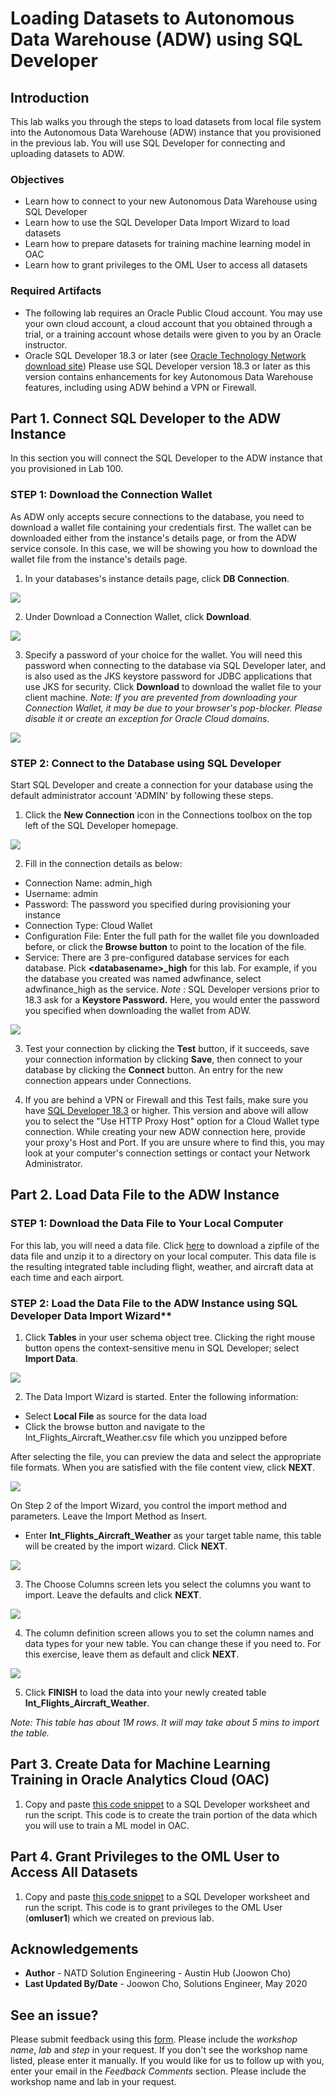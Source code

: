 # Loading Datasets to Autonomous Data Warehouse (ADW) using SQL Developer

## Introduction

This lab walks you through the steps to load datasets from local file system into the Autonomous Data Warehouse (ADW) instance that you provisioned in the previous lab. You will use SQL Developer for connecting and uploading datasets to ADW. 

### Objectives
-   Learn how to connect to your new Autonomous Data Warehouse using SQL Developer
-   Learn how to use the SQL Developer Data Import Wizard to load datasets
-   Learn how to prepare datasets for training machine learning model in OAC 
-   Learn how to grant privileges to the OML User to access all datasets

### Required Artifacts
-   The following lab requires an Oracle Public Cloud account. You may use your own cloud account, a cloud account that you obtained through a trial, or a training account whose details were given to you by an Oracle instructor.
-   Oracle SQL Developer 18.3 or later (see <a href="http://www.oracle.com/technetwork/developer-tools/sql-developer/downloads/index.html" target="\_blank">Oracle Technology Network download site</a>)
Please use SQL Developer version 18.3 or later as this version contains enhancements for key Autonomous Data Warehouse features, including using ADW behind a VPN or Firewall.


## Part 1. Connect SQL Developer to the ADW Instance
In this section you will connect the SQL Developer to the ADW instance that you provisioned in Lab 100.

### **STEP 1**: Download the Connection Wallet
As ADW only accepts secure connections to the database, you need to download a wallet file containing your credentials first. The wallet can be downloaded either from the instance's details page, or from the ADW service console. In this case, we will be showing you how to download the wallet file from the instance's details page.

1.  In your databases's instance details page, click **DB Connection**.

![](./images/picture200-34.jpeg)

2.  Under Download a Connection Wallet, click **Download**.

![](./images/picture200-15.jpg)

3.  Specify a password of your choice for the wallet. You will need this password when connecting to the database via SQL Developer later, and is also used as the JKS keystore password for JDBC applications that use JKS for security. Click **Download** to download the wallet file to your client machine. 
*Note: If you are prevented from downloading your Connection Wallet, it may be due to your browser's pop-blocker. Please disable it or create an exception for Oracle Cloud domains.*

![](./images/picture200-16.jpg)

### **STEP 2**: Connect to the Database using SQL Developer
Start SQL Developer and create a connection for your database using the default administrator account 'ADMIN' by following these steps.

1.   Click the **New Connection** icon in the Connections toolbox on the top left of the SQL Developer homepage.

![](./images/snap0014653.jpg)

2.   Fill in the connection details as below:

-   Connection Name: admin_high
-   Username: admin
-   Password: The password you specified during provisioning your instance
-   Connection Type: Cloud Wallet
-   Configuration File: Enter the full path for the wallet file you downloaded before, or click the **Browse button** to point to the location of the file.
-   Service: There are 3 pre-configured database services for each database. Pick **&lt;databasename&gt;_high** for this lab. For example, if you the database you created was named adwfinance, select adwfinance_high as the service.
*Note* : SQL Developer versions prior to 18.3 ask for a **Keystore Password.** Here, you would enter the password you specified when downloading the wallet from ADW.

![](./images/picture200-18.jpg)

3.  Test your connection by clicking the **Test** button, if it succeeds, save your connection information by clicking **Save**, then connect to your database by clicking the **Connect** button. An entry for the new connection appears under Connections.

4.  If you are behind a VPN or Firewall and this Test fails, make sure you have <a href="https://www.oracle.com/technetwork/developer-tools/sql-developer/downloads/index.html" target="\_blank">SQL Developer 18.3</a> or higher. This version and above will allow you to select the "Use HTTP Proxy Host" option for a Cloud Wallet type connection. While creating your new ADW connection here, provide your proxy's Host and Port. If you are unsure where to find this, you may look at your computer's connection settings or contact your Network Administrator.



## Part 2. Load Data File to the ADW Instance

### **STEP 1**: Download the Data File to Your Local Computer

For this lab, you will need a data file. Click [here](./files/flights_aircraft_weather.zip) to download a zipfile of the data file and unzip it to a directory on your local computer. This data file is the resulting integrated table including flight, weather, and aircraft data at each time and each airport.

### **STEP 2**: Load the Data File to the ADW Instance using SQL Developer Data Import Wizard**

1. Click **Tables** in your user schema object tree. Clicking the right mouse button opens the context-sensitive menu in SQL Developer; select **Import Data**. 

![](./images/picture200-import.jpg)

2. The Data Import Wizard is started. Enter the following information:

- Select **Local File** as source for the data load
- Click the browse button and navigate to the Int_Flights_Aircraft_Weather.csv file which you unzipped before 
  
After selecting the file, you can preview the data and select the appropriate file formats. When you are satisfied with the file content view, click **NEXT**.

 ![](./images/picture200-import2.jpg)
  

On Step 2 of the Import Wizard, you control the import method and parameters. Leave the Import Method as Insert. 
- Enter **Int_Flights_Aircraft_Weather** as your target table name, this table will be created by the import wizard. Click **NEXT**.

![](./images/picture200-import3.jpg)


3. The Choose Columns screen lets you select the columns you want to import. Leave the defaults and click **NEXT**.

![](./images/picture200-import4.jpg)


4. The column definition screen allows you to set the column names and data types for your new table. You can change these if you need to. For this exercise, leave them as default and click **NEXT**.

![](./images/picture200-import5.jpg)

5. Click **FINISH** to load the data into your newly created table **Int_Flights_Aircraft_Weather**. 

*Note: This table has about 1M rows. It will may take about 5 mins to import the table.*



## Part 3. Create Data for Machine Learning Training in Oracle Analytics Cloud (OAC)

1.  Copy and paste [this code snippet](./files/data_OAC.sql) to a SQL Developer worksheet and run the script. This code is to create the train portion of the data which you will use to train a ML model in OAC. 



## Part 4. Grant Privileges to the OML User to Access All Datasets

1.  Copy and paste [this code snippet](./files/grant_Privileges.sql) to a SQL Developer worksheet and run the script. This code is to grant privileges to the OML User (**omluser1**) which we created on previous lab. 


## Acknowledgements

- **Author** - NATD Solution Engineering - Austin Hub (Joowon Cho)
- **Last Updated By/Date** - Joowon Cho, Solutions Engineer, May 2020

## See an issue?
Please submit feedback using this [form](https://apexapps.oracle.com/pls/apex/f?p=133:1:::::P1_FEEDBACK:1). Please include the *workshop name*, *lab* and *step* in your request.  If you don't see the workshop name listed, please enter it manually. If you would like for us to follow up with you, enter your email in the *Feedback Comments* section.    Please include the workshop name and lab in your request. 

